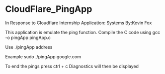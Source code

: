 # CloudFlare_PingApp
In Response to Cloudflare Internship Application: Systems
By:Kevin Fox


This application is emulate the ping function.
Compile the C code using
gcc -o pingApp pingApp.c

Use
./pingApp address
  

Example
sudo ./pingApp google.com

To end the pings press ctrl + c
Diagnostics will then be displayed
